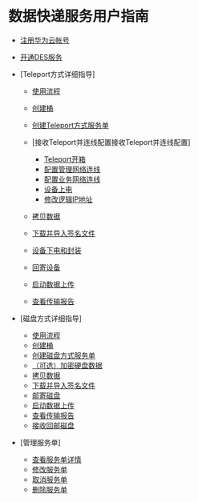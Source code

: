 # 数据快递服务用户指南

-   [注册华为云帐号](注册华为云帐号.md)
-   [开通DES服务](开通DES服务.md)
-   [Teleport方式详细指导]
    -   [使用流程](Teleport方式使用流程.md)
    -   [创建桶](Teleport创建桶.md)
    -   [创建Teleport方式服务单](创建Teleport方式服务单.md)
    -   [接收Teleport并连线配置接收Teleport并连线配置]
        -   [Teleport开箱](Teleport开箱.md)
        -   [配置管理网络连线](配置管理网络连线.md)
        -   [配置业务网络连线](配置业务网络连线.md)
        -   [设备上电](设备上电.md)
        -   [修改逻辑IP地址](修改逻辑IP地址.md)

    -   [拷贝数据](Teleport方式拷贝数据.md)
    -   [下载并导入签名文件](Teleport方式下载并导入签名文件.md)
    -   [设备下电和封装](设备下电和封装.md)
    -   [回寄设备](回寄设备.md)
    -   [启动数据上传](Teleport方式启动数据上传.md)
    -   [查看传输报告](Teleport方式查看传输报告.md)

-   [磁盘方式详细指导]
    -   [使用流程](磁盘方式使用流程.md)
    -   [创建桶](磁盘方式创建桶.md)
    -   [创建磁盘方式服务单](创建磁盘方式服务单.md)
    -   [（可选）加密硬盘数据](（可选）加密硬盘数据.md)
    -   [拷贝数据](磁盘方式拷贝数据.md)
    -   [下载并导入签名文件](磁盘方式下载并导入签名文件.md)
    -   [邮寄磁盘](邮寄磁盘.md)
    -   [启动数据上传](磁盘方式启动数据上传.md)
    -   [查看传输报告](磁盘方式查看传输报告.md)
    -   [接收回邮磁盘](接收回邮磁盘.md)

-   [管理服务单]
    -   [查看服务单详情](查看服务单详情.md)
    -   [修改服务单](修改服务单.md)
    -   [取消服务单](取消服务单.md)
    -   [删除服务单](删除服务单.md)


